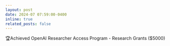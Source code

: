 ```yaml
---
layout: post
date: 2024-07 07:59:00-0400
inline: true
related_posts: false
---
```


🏆Achieved OpenAI Researcher Access Program - Research Grants ($5000)
